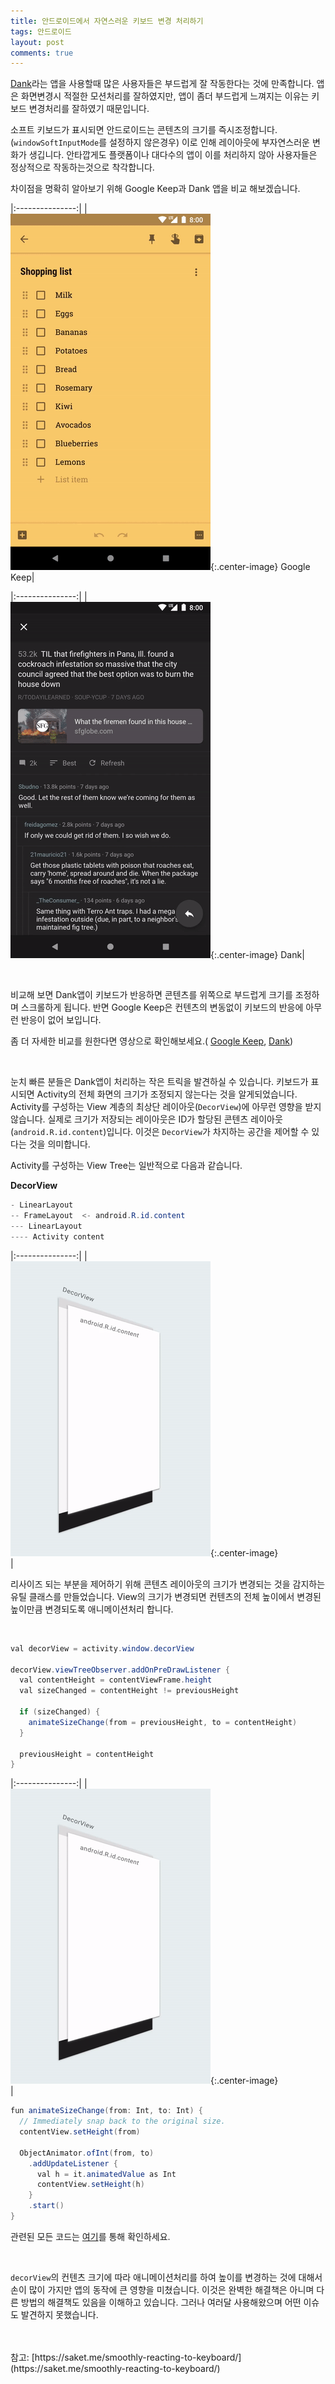 ```yaml
---
title: 안드로이드에서 자연스러운 키보드 변경 처리하기
tags: 안드로이드
layout: post
comments: true
---
```


[Dank](https://play.google.com/apps/testing/me.saket.dank)라는 앱을 사용할때 많은 사용자들은 부드럽게 잘 작동한다는 것에 만족합니다. 앱은 화면변경시 적절한 모션처리를 잘하였지만, 앱이 좀더 부드럽게 느껴지는 이유는 키보드 변경처리를 잘하였기 때문입니다.  

소프트 키보드가 표시되면 안드로이드는 콘텐츠의 크기를 즉시조정합니다. (`windowSoftInputMode`를 설정하지 않은경우) 이로 인해 레이아웃에 부자연스러운 변화가 생깁니다. 안타깝게도 플랫폼이나 대다수의 앱이 이를 처리하지 않아 사용자들은 정상적으로 작동하는것으로 착각합니다.   


차이점을 명확히 알아보기 위해 Google Keep과 Dank 앱을 비교 해보겠습니다.  

|:---------------:|
|<br> ![](/images/2018-10-09-smooth_keyboard/1.gif){:.center-image} Google Keep|

|:---------------:|
|<br> ![](/images/2018-10-09-smooth_keyboard/2.gif){:.center-image} Dank|

<br>

비교해 보면 Dank앱이 키보드가 반응하면 콘텐츠를 위쪽으로 부드럽게 크기를 조정하며 스크롤하게 됩니다. 반면 Google Keep은 컨텐츠의 변동없이 키보드의 반응에 아무런 반응이 없어 보입니다.  

좀 더 자세한 비교를 원한다면 영상으로 확인해보세요.( [Google Keep](/images/2018-10-09-smooth_keyboard/keep_keyboard_720p.mp4), [Dank](/images/2018-10-09-smooth_keyboard/dank_keyboard_720p.mp4))  

<br>

눈치 빠른 분들은 Dank앱이 처리하는 작은 트릭을 발견하실 수 있습니다. 키보드가 표시되면 Activity의 전체 화면의 크기가 조정되지 않는다는 것을 알게되었습니다. Activity를 구성하는 View 계층의 최상단 레이아웃(`DecorView`)에 아무런 영향을 받지 않습니다. 실제로 크기가 저장되는 레이아웃은 ID가 할당된 콘텐츠 레이아웃(`android.R.id.content`)입니다. 이것은 `DecorView`가 차지하는 공간을 제어할 수 있다는 것을 의미합니다.

Activity를 구성하는 View Tree는 일반적으로 다음과 같습니다.  

**DecorView**  
```java
- LinearLayout
-- FrameLayout  <- android.R.id.content
--- LinearLayout
---- Activity content
```

|:---------------:|
|<br> ![](/images/2018-10-09-smooth_keyboard/3.gif){:.center-image} <br>|


리사이즈 되는 부분을 제어하기 위해 콘텐츠 레이아웃의 크기가 변경되는 것을 감지하는 유틸 클래스를 만들었습니다. View의 크기가 변경되면 컨텐츠의 전체 높이에서 변경된 높이만큼 변경되도록 애니메이션처리 합니다.  

<br>

```java
val decorView = activity.window.decorView

decorView.viewTreeObserver.addOnPreDrawListener { 
  val contentHeight = contentViewFrame.height
  val sizeChanged = contentHeight != previousHeight

  if (sizeChanged) {
    animateSizeChange(from = previousHeight, to = contentHeight)
  }

  previousHeight = contentHeight
}
```

|:---------------:|
|<br> ![](/images/2018-10-09-smooth_keyboard/4.gif){:.center-image} <br>|


```java
fun animateSizeChange(from: Int, to: Int) {
  // Immediately snap back to the original size.
  contentView.setHeight(from)
  
  ObjectAnimator.ofInt(from, to)
    .addUpdateListener { 
      val h = it.animatedValue as Int
      contentView.setHeight(h) 
    }
    .start()
}
```

관련된 모든 코드는 [여기](https://github.com/saket/FluidKeyboardResize)를 통해 확인하세요.  

<br>

`decorView`의 컨텐츠 크기에 따라 애니메이션처리를 하여 높이를 변경하는 것에 대해서 손이 많이 가지만 앱의 동작에 큰 영향을 미쳤습니다. 이것은 완벽한 해결책은 아니며 다른 방법의 해결책도 있음을 이해하고 있습니다. 그러나 여러달 사용해왔으며 어떤 이슈도 발견하지 못했습니다.


<br>
<br>
참고: [https://saket.me/smoothly-reacting-to-keyboard/](https://saket.me/smoothly-reacting-to-keyboard/)
